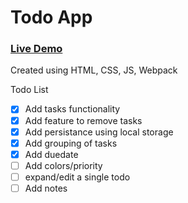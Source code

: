 # Todo App

### [Live Demo](https://arito7.github.io/todo-app/)

Created using HTML, CSS, JS, Webpack

Todo List
- [x] Add tasks functionality
- [x] Add feature to remove tasks
- [x] Add persistance using local storage
- [x] Add grouping of tasks
- [x] Add duedate
- [ ] Add colors/priority
- [ ] expand/edit a single todo
- [ ] Add notes
